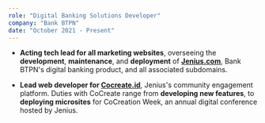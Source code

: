 ```yaml
---
role: "Digital Banking Solutions Developer"
company: "Bank BTPN"
date: "October 2021 - Present"
---
```

<!-- At Bank BTPN I am the **acting technical lead for all marketing websites for Jenius**, Bank BTPN's digital banking product, where I **oversee the development, maintenance, and deployment of [Jenius.com](www.jenius.com "Jenius.com")** and all associated subdomains. In addition to overseeing [Jenius.com](www.jenius.com "Jenius.com"), I'm also the **lead web developer for [Cocreate.id](www.cocreate.id "Cocreate.id")**, Jenius's community engagement platform. My duties with CoCreate range from developing new features, to deploying microsites for CoCreation Week, an annual digital conference hosted by Jenius. -->

- **Acting tech lead for all marketing websites**, overseeing the **development**, **maintenance**, and **deployment** of **[Jenius.com](www.jenius.com "Jenius.com")**, Bank BTPN's digital banking product, and all associated subdomains.

- **Lead web developer for [Cocreate.id](www.cocreate.id "Cocreate.id")**, Jenius's community engagement platform. Duties with CoCreate range from **developing new features**, to **deploying microsites** for CoCreation Week, an annual digital conference hosted by Jenius.